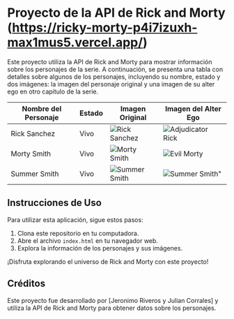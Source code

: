# Proyecto de la API de Rick and Morty (https://ricky-morty-p4i7izuxh-max1mus5.vercel.app/)

Este proyecto utiliza la API de Rick and Morty para mostrar información sobre los personajes de la serie. A continuación, se presenta una tabla con detalles sobre algunos de los personajes, incluyendo su nombre, estado y dos imágenes: la imagen del personaje original y una imagen de su alter ego en otro capítulo de la serie.

| Nombre del Personaje | Estado | Imagen Original | Imagen del Alter Ego |
|----------------------|--------|-----------------|-----------------------|
| Rick Sanchez         | Vivo   | ![Rick Sanchez](https://rickandmortyapi.com/api/character/avatar/1.jpeg) | ![Adjudicator Rick](https://rickandmortyapi.com/api/character/avatar/8.jpeg) |
| Morty Smith          | Vivo   | ![Morty Smith](https://rickandmortyapi.com/api/character/avatar/2.jpeg) | ![Evil Morty](https://rickandmortyapi.com/api/character/avatar/118.jpeg) |
| Summer Smith         | Vivo   | ![Summer Smith](https://rickandmortyapi.com/api/character/avatar/3.jpeg) | ![Summer Smith"](https://rickandmortyapi.com/api/character/avatar/339.jpeg) |

## Instrucciones de Uso

Para utilizar esta aplicación, sigue estos pasos:

1. Clona este repositorio en tu computadora.
2. Abre el archivo `index.html` en tu navegador web.
3. Explora la información de los personajes y sus imágenes.

¡Disfruta explorando el universo de Rick and Morty con este proyecto!

## Créditos

Este proyecto fue desarrollado por [Jeronimo Riveros y Julian Corrales] y utiliza la API de Rick and Morty para obtener datos sobre los personajes.



